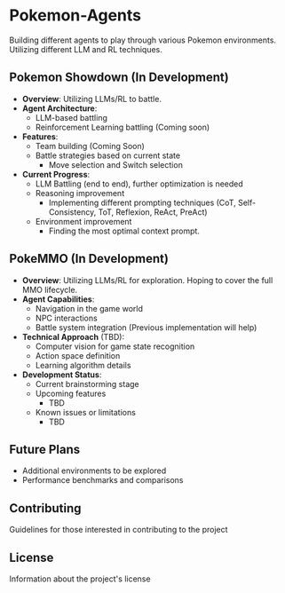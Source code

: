# Pokemon-Agents
Building different agents to play through various Pokemon environments. Utilizing different LLM and RL techniques.

## Pokemon Showdown (In Development)
- **Overview**: Utilizing LLMs/RL to battle.
- **Agent Architecture**:
  - LLM-based battling
  - Reinforcement Learning battling (Coming soon)
- **Features**:
  - Team building (Coming Soon)
  - Battle strategies based on current state
    - Move selection and Switch selection
- **Current Progress**:
  - LLM Battling (end to end), further optimization is needed
  - Reasoning improvement
    - Implementing different prompting techniques (CoT, Self-Consistency, ToT, Reflexion, ReAct, PreAct)
  - Environment improvement
    - Finding the most optimal context prompt.

## PokeMMO (In Development)
- **Overview**: Utilizing LLMs/RL for exploration. Hoping to cover the full MMO lifecycle.
- **Agent Capabilities**:
  - Navigation in the game world
  - NPC interactions
  - Battle system integration (Previous implementation will help)
- **Technical Approach** (TBD):
  - Computer vision for game state recognition
  - Action space definition 
  - Learning algorithm details
- **Development Status**:
  - Current brainstorming stage
  - Upcoming features
    - TBD
  - Known issues or limitations
    - TBD

## Future Plans
- Additional environments to be explored
- Performance benchmarks and comparisons

## Contributing
Guidelines for those interested in contributing to the project

## License
Information about the project's license
